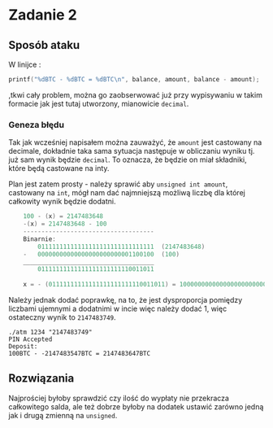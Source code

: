 # Zadanie 2
## Sposób ataku 
W linijce :
```c
printf("%dBTC - %dBTC = %dBTC\n", balance, amount, balance - amount);
```
,tkwi cały problem, można go zaobserwować już przy wypisywaniu w takim formacie jak jest tutaj utworzony, mianowicie `decimal`.
### Geneza błędu
Tak jak wcześniej napisałem można zauważyć, że `amount` jest castowany na decimale, dokładnie taka sama sytuacja następuje 
w obliczaniu wyniku tj. już sam wynik będzie `decimal`. To oznacza, że będzie on miał składniki, które będą castowane  na inty.


Plan jest zatem prosty - należy sprawić aby `unsigned int amount`, castowany na `int`, mógł nam dać najmniejszą możliwą liczbę dla której całkowity wynik będzie dodatni.

```c
    100 - (x) = 2147483648 
    -(x) = 2147483648 - 100
    ------------------------------------
    Binarnie:
        01111111111111111111111111111111  (2147483648)
    -   00000000000000000000000001100100  (100)  
    ____________________________________
        01111111111111111111111110011011
        
    x = - (01111111111111111111111110011011) = 10000000000000000000000001100100 = 2147483748 (unsigned)
```
Należy jednak dodać poprawkę, na to, że jest dysproporcja pomiędzy liczbami ujemnymi a dodatnimi w incie więc należy dodać 1, więc ostateczny
wynik to `2147483749`.

```terminal
./atm 1234 "2147483749"
PIN Accepted
Deposit:
100BTC - -2147483547BTC = 2147483647BTC
```
## Rozwiązania
Najprościej byłoby sprawdzić czy ilość do wypłaty nie przekracza całkowitego salda, ale też dobrze byłoby na dodatek 
ustawić zarówno jedną jak i drugą zmienną na `unsigned`.